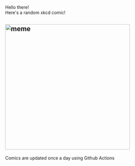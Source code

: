 Hello there! <br>Here's a random xkcd comic!<br>
## <img src="https://imgs.xkcd.com/comics/empirical.png" alt="meme" width="400"/><br>
Comics are updated once a day using Github Actions